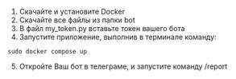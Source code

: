 1. Скачайте и установите Docker
2. Скачайте все файлы из папки bot
3. В файл my_token.py вставьте токен вашего бота
4. Запустите приложение, выполнив в терминале команду:
```shell
sudo docker compose up
```
5.  Откройте Ваш бот в телеграме, и запустите команду /report
